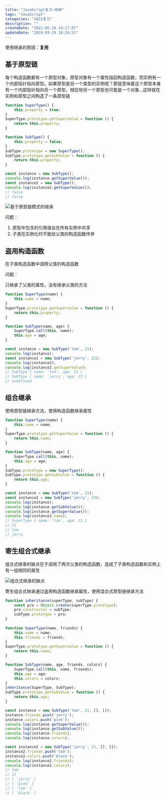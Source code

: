 ```yaml
---
title: "JavaScript复习-继承"
tags: "JavaScript"
categories: "2021复习"
description: ""
createDate: "2021-05-10 14:17:07"
updateDate: "2024-03-29 18:24:51"
---
```



使用继承的原因：**复用**

## 基于原型链

每个构造函数都有一个原型对象，原型对象有一个属性指回构造函数，而实例有一个内部指针指向原型。如果原型是另一个类型的实例呢？那就意味着这个原型本身有一个内部指针指向另一个原型，相应地另一个原型也可能是一个对象...这样就在实例和原型之间构造了一条原型链

``` js
function SuperType() {
    this.property = true;
}
SuperType.prototype.getSuperValue = function () {
    return this.property;
}

function SubType() {
    this.property = false;
}
SubType.prototype = new SuperType();
SubType.prototype.getSubValue = function () {
    return this.property;
}

const instance = new SubType();
console.log(instance.getSuperValue());
const instance2 = new SubType();
console.log(instance2.getSuperValue());
// false
// false
```

![基于原型链模式的继承](https://mrrsblog.oss-cn-shanghai.aliyuncs.com/extends_prototype.png)

问题：

1. 原型中包含的引用值会在所有实例中共享
2. 子类在实例化时不能给父类的构造函数传参

## 盗用构造函数

在子类构造函数中调用父类的构造函数

问题：

只继承了父类的属性，没有继承父类的方法

``` js
function SuperType(name) {
    this.name = name;
}
SuperType.prototype.getSuperValue = function () {
    return this.property;
}

function SubType(name, age) {
    SuperType.call(this, name);
    this.age = age;
}

const instance = new SubType('tom', 21);
console.log(instance);
const instance2 = new SubType('jerry', 22);
console.log(instance2);
console.log(instance2.getSuperValue);
// SubType { name: 'tom', age: 21 }  
// SubType { name: 'jerry', age: 22 }
// undefined
```

## 组合继承

使用原型链继承方法，使用构造函数继承属性

``` js
function SuperType(name) {
    this.name = name;
}
SuperType.prototype.getSuperValue = function () {
    return this.name;
}

function SubType(name, age) {
    SuperType.call(this, name);
    this.age = age;
}
SubType.prototype = new SuperType();
SubType.prototype.getSubValue = function () {
    return this.age;
}

const instance = new SubType('tom', 21);
const instance2 = new SubType('jerry', 23);
console.log(instance);
console.log(instance.getSubValue());
console.log(instance.getSuperValue());
console.log(instance2.name);
// SuperType { name: 'tom', age: 21 }
// 21
// tom
// jerry
```

## 寄生组合式继承

组合式继承的缺点在于调用了两次父类的构造函数，造成了子类构造函数和实例上有一组相同的属性

![组合式继承的缺点](https://mrrsblog.oss-cn-shanghai.aliyuncs.com/prorotype_constructor_inheritance.png)

寄生组合式继承通过盗用构造函数继承属性，使用混合式原型链继承方法

``` js
function inheritance(superType, subType) {
    const pro = Object.create(superType.prototype);
    pro.constructor = subType;
    subType.prototype = pro;
}
  
function SuperType(name, friends) {
    this.name = name;
    this.friends = friends;
}
SuperType.prototype.getSuperValue = function () {
    return this.name;
}

function SubType(name, age, friends, colors) {
    SuperType.call(this, name, friends);
    this.age = age;
    this.colors = colors;
}
inheritance(SuperType, SubType);
SubType.prototype.getSubValue = function () {
    return this.age;
}

const instance = new SubType('tom', 21, [], []);
instance.friends.push('jerry');
instance.colors.push('pink');
console.log(instance.getSuperValue());
console.log(instance.getSubValue());
console.log(instance.friends);
console.log(instance.colors);

const instance2 = new SubType('jerry', 21, [], []);
instance2.friends.push('tom');
instance2.colors.push('black');
console.log(instance2.friends);
console.log(instance2.colors);
// tom
// 21
// [ 'jerry' ]
// [ 'pink' ]
// [ 'tom' ]
// [ 'black' ]
```
